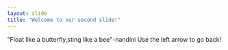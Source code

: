 ```yaml
---
layout: slide
title: "Welcome to our second slide!"
---
```

"Float like a butterfly,sting like a bee"-nandini
Use the left arrow to go back!
